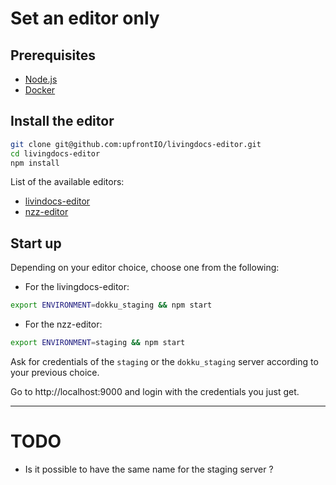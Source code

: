 # Set an editor only

## Prerequisites
- [Node.js](./node.md)
- [Docker](./docker.md)

## Install the editor

```bash
git clone git@github.com:upfrontIO/livingdocs-editor.git
cd livingdocs-editor
npm install
```

List of the available editors:
- [livindocs-editor](https://github.com/upfrontIO/livingdocs-service-server)
- [nzz-editor](https://github.com/nzzdev/livingdocs-editor)

## Start up

Depending on your editor choice, choose one from the following:

- For the livingdocs-editor:
```bash
export ENVIRONMENT=dokku_staging && npm start
```

- For the nzz-editor:
```bash
export ENVIRONMENT=staging && npm start
```

Ask for credentials of the `staging` or the `dokku_staging` server according to your previous choice.

Go to http://localhost:9000 and login with the credentials you just get.


****

# TODO
- Is it possible to have the same name for the staging server ?
